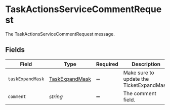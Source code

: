 # TaskActionsServiceCommentRequest

The TaskActionsServiceCommentRequest message.


## Fields

| Field                                                   | Type                                                    | Required                                                | Description                                             |
| ------------------------------------------------------- | ------------------------------------------------------- | ------------------------------------------------------- | ------------------------------------------------------- |
| `taskExpandMask`                                        | [TaskExpandMask](../../models/shared/taskexpandmask.md) | :heavy_minus_sign:                                      |  Make sure to update the TicketExpandMask<br/>          |
| `comment`                                               | *string*                                                | :heavy_minus_sign:                                      | The comment field.                                      |